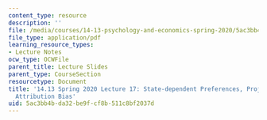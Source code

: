```yaml
---
content_type: resource
description: ''
file: /media/courses/14-13-psychology-and-economics-spring-2020/5ac3bb4bda32be9fcf8b511c8bf2037d_MIT14_13S20_lec17.pdf
file_type: application/pdf
learning_resource_types:
- Lecture Notes
ocw_type: OCWFile
parent_title: Lecture Slides
parent_type: CourseSection
resourcetype: Document
title: '14.13 Spring 2020 Lecture 17: State-dependent Preferences, Projection, and
  Attribution Bias'
uid: 5ac3bb4b-da32-be9f-cf8b-511c8bf2037d
---
```

